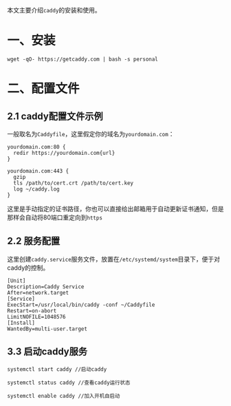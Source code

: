 本文主要介绍`caddy`的安装和使用。
# 一、安装
    
    wget -qO- https://getcaddy.com | bash -s personal
    
# 二、配置文件
## 2.1 caddy配置文件示例
一般取名为`Caddyfile`，这里假定你的域名为`yourdomain.com`：
    
    yourdomain.com:80 {
      redir https://yourdomain.com{url}
    }
    
    yourdomain.com:443 {
      gzip
      tls /path/to/cert.crt /path/to/cert.key
      log ~/caddy.log
    }
    
这里是手动指定的证书路径，你也可以直接给出邮箱用于自动更新证书通知，但是那样会自动将80端口重定向到`https`
## 2.2 服务配置
这里创建`caddy.service`服务文件，放置在`/etc/systemd/system`目录下，便于对caddy的控制。
    
    [Unit]
    Description=Caddy Service
    After=network.target
    [Service]
    ExecStart=/usr/local/bin/caddy -conf ~/Caddyfile
    Restart=on-abort
    LimitNOFILE=1048576
    [Install]
    WantedBy=multi-user.target
    
## 3.3 启动caddy服务
    
    systemctl start caddy //启动caddy
    
    systemctl status caddy //查看caddy运行状态
    
    systemctl enable caddy //加入开机自启动
